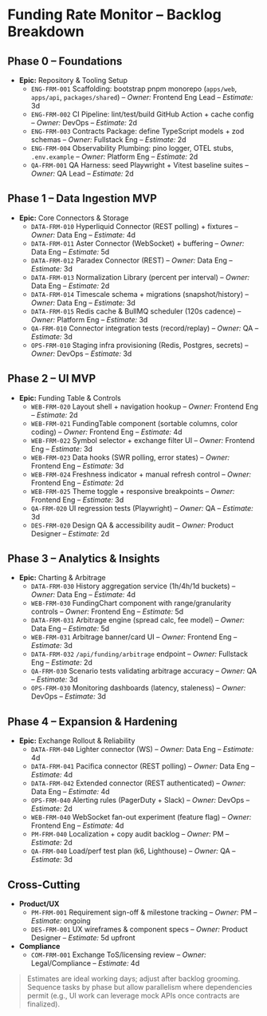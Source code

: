 # Funding Rate Monitor – Backlog Breakdown

## Phase 0 – Foundations
- **Epic:** Repository & Tooling Setup
  - `ENG-FRM-001` Scaffolding: bootstrap pnpm monorepo (`apps/web`, `apps/api`, `packages/shared`) – *Owner:* Frontend Eng Lead – *Estimate:* 3d
  - `ENG-FRM-002` CI Pipeline: lint/test/build GitHub Action + cache config – *Owner:* DevOps – *Estimate:* 2d
  - `ENG-FRM-003` Contracts Package: define TypeScript models + zod schemas – *Owner:* Fullstack Eng – *Estimate:* 2d
  - `ENG-FRM-004` Observability Plumbing: pino logger, OTEL stubs, `.env.example` – *Owner:* Platform Eng – *Estimate:* 2d
  - `QA-FRM-001` QA Harness: seed Playwright + Vitest baseline suites – *Owner:* QA Lead – *Estimate:* 2d

## Phase 1 – Data Ingestion MVP
- **Epic:** Core Connectors & Storage
  - `DATA-FRM-010` Hyperliquid Connector (REST polling) + fixtures – *Owner:* Data Eng – *Estimate:* 4d
  - `DATA-FRM-011` Aster Connector (WebSocket) + buffering – *Owner:* Data Eng – *Estimate:* 5d
  - `DATA-FRM-012` Paradex Connector (REST) – *Owner:* Data Eng – *Estimate:* 3d
  - `DATA-FRM-013` Normalization Library (percent per interval) – *Owner:* Data Eng – *Estimate:* 2d
  - `DATA-FRM-014` Timescale schema + migrations (snapshot/history) – *Owner:* Data Eng – *Estimate:* 3d
  - `DATA-FRM-015` Redis cache & BullMQ scheduler (120s cadence) – *Owner:* Platform Eng – *Estimate:* 3d
  - `QA-FRM-010` Connector integration tests (record/replay) – *Owner:* QA – *Estimate:* 3d
  - `OPS-FRM-010` Staging infra provisioning (Redis, Postgres, secrets) – *Owner:* DevOps – *Estimate:* 3d

## Phase 2 – UI MVP
- **Epic:** Funding Table & Controls
  - `WEB-FRM-020` Layout shell + navigation hookup – *Owner:* Frontend Eng – *Estimate:* 2d
  - `WEB-FRM-021` FundingTable component (sortable columns, color coding) – *Owner:* Frontend Eng – *Estimate:* 4d
  - `WEB-FRM-022` Symbol selector + exchange filter UI – *Owner:* Frontend Eng – *Estimate:* 3d
  - `WEB-FRM-023` Data hooks (SWR polling, error states) – *Owner:* Frontend Eng – *Estimate:* 3d
  - `WEB-FRM-024` Freshness indicator + manual refresh control – *Owner:* Frontend Eng – *Estimate:* 2d
  - `WEB-FRM-025` Theme toggle + responsive breakpoints – *Owner:* Frontend Eng – *Estimate:* 3d
  - `QA-FRM-020` UI regression tests (Playwright) – *Owner:* QA – *Estimate:* 3d
  - `DES-FRM-020` Design QA & accessibility audit – *Owner:* Product Designer – *Estimate:* 2d

## Phase 3 – Analytics & Insights
- **Epic:** Charting & Arbitrage
  - `DATA-FRM-030` History aggregation service (1h/4h/1d buckets) – *Owner:* Data Eng – *Estimate:* 4d
  - `WEB-FRM-030` FundingChart component with range/granularity controls – *Owner:* Frontend Eng – *Estimate:* 5d
  - `DATA-FRM-031` Arbitrage engine (spread calc, fee model) – *Owner:* Data Eng – *Estimate:* 5d
  - `WEB-FRM-031` Arbitrage banner/card UI – *Owner:* Frontend Eng – *Estimate:* 3d
  - `DATA-FRM-032` `/api/funding/arbitrage` endpoint – *Owner:* Fullstack Eng – *Estimate:* 2d
  - `QA-FRM-030` Scenario tests validating arbitrage accuracy – *Owner:* QA – *Estimate:* 3d
  - `OPS-FRM-030` Monitoring dashboards (latency, staleness) – *Owner:* DevOps – *Estimate:* 3d

## Phase 4 – Expansion & Hardening
- **Epic:** Exchange Rollout & Reliability
  - `DATA-FRM-040` Lighter connector (WS) – *Owner:* Data Eng – *Estimate:* 4d
  - `DATA-FRM-041` Pacifica connector (REST polling) – *Owner:* Data Eng – *Estimate:* 4d
  - `DATA-FRM-042` Extended connector (REST authenticated) – *Owner:* Data Eng – *Estimate:* 4d
  - `OPS-FRM-040` Alerting rules (PagerDuty + Slack) – *Owner:* DevOps – *Estimate:* 2d
  - `WEB-FRM-040` WebSocket fan-out experiment (feature flag) – *Owner:* Frontend Eng – *Estimate:* 4d
  - `PM-FRM-040` Localization + copy audit backlog – *Owner:* PM – *Estimate:* 2d
  - `QA-FRM-040` Load/perf test plan (k6, Lighthouse) – *Owner:* QA – *Estimate:* 3d

## Cross-Cutting
- **Product/UX**
  - `PM-FRM-001` Requirement sign-off & milestone tracking – *Owner:* PM – *Estimate:* ongoing
  - `DES-FRM-001` UX wireframes & component specs – *Owner:* Product Designer – *Estimate:* 5d upfront
- **Compliance**
  - `COM-FRM-001` Exchange ToS/licensing review – *Owner:* Legal/Compliance – *Estimate:* 4d

> Estimates are ideal working days; adjust after backlog grooming. Sequence tasks by phase but allow parallelism where dependencies permit (e.g., UI work can leverage mock APIs once contracts are finalized).
